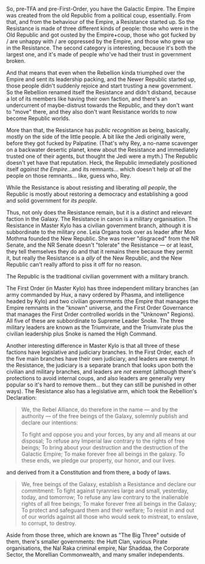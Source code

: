 So, pre-TFA and pre-First-Order, you have the Galactic Empire. The Empire was
created from the old Republic from a political coup, essentially. From that,
and from the behaviour of the Empire, a Resistance started up. So the
Resistance is made of three different kinds of people: those who were in the
Old Republic and got ousted by the Empire+coup, those who got fucked by / are
unhappy with / are oppressed by the Empire, and those who grew up in the
Resistance. The second category is interesting, because it's both the largest
one, and it's made of people who've had their trust in government broken.

And that means that even when the Rebellion kinda triumphed over the Empire and
sent its leadership packing, and the Newer Republic started up, those people
didn't suddenly rejoice and start trusting a new government. So the Rebellion
renamed itself the Resistance and didn't disband, because a lot of its members
like having their own faction, and there's an undercurrent of maybe-distrust
towards the Republic, and they don't want to "move" there, and they also don't
want Resistance worlds to now become Republic worlds.

More than that, the Resistance has *public recognition* as being, basically,
mostly on the side of the little people. A bit like the Jedi originally were,
before they got fucked by Palpatine. (That's why Rey, a no-name scavenger on a
backwater desertic planet, knew about the Resistance and immediately trusted
one of their agents, but thought the Jedi were a myth.) The Republic doesn't
yet have that reputation. Heck, the Republic immediately positioned itself
*against the Empire*...and its remnants... which doesn't help *at all* the
people on those remnants... like, guess who, Rey.

While the Resistance is about resisting and liberating *all people*, the
Republic is mostly about restoring a democracy and establishing a good and
solid government for *its people*.

Thus, not only does the Resistance remain, but it is a distinct and relevant
faction in the Galaxy. The Resistance in canon is a military organisation. The
Resistance in Master Kylo has a civilian government branch, although it is
subbordinate to the military one. Leia Organa took over as leader after Mon
Mothma founded the New Republic. She was never "disgraced" from the NR Senate,
and the NR Senate doesn't "tolerate" the Resistance — or at least, they tell
themselves they do and that it remains there because they permit it, but really
the Resistance is a *ally* of the New Republic, and the New Republic can't
really afford to piss it off for no reason.

The Republic is the traditional civilian government with a military branch.

The First Order (in Master Kylo) has three independent military branches (an
army commanded by Hux, a navy ordered by Phasma, and intelligence headed by
Kylo) and two civilian governments (the Empire that manages the Empire remnants
in the "known" universe, and the First Order Governance that manages the First
Order controlled worlds in the "Unknown" Regions). All five of these are
subbordinate to Supreme Leader Snoke. The three military leaders are known as
the Triumvirate, and the Triumvirate plus the civilian leadership plus Snoke is
named the High Command.

Another interesting difference in Master Kylo is that all three of these
factions have legislative and judiciary branches. In the First Order, each of
the five main branches have their own judiciary, and leaders are exempt. In the
Resistance, the judiciary is a separate branch that looks upon both the
civilian and military branches, and leaders are *not* exempt (although there's
protections to avoid internal coups, and also leaders are generally very
popular so it's hard to remove them... but they can still be punished in other
ways). The Resistance also has a legislative arm, which took the Rebellion's
Declaration:

> We, the Rebel Alliance, do therefore in the name — and by the authority — of
> the free beings of the Galaxy, solemnly publish and declare our intentions:
>
> To fight and oppose you and your forces, by any and all means at our
> disposal; To refuse any Imperial law contrary to the rights of free beings;
> To bring about your destruction and the destruction of the Galactic Empire;
> To make forever free all beings in the galaxy. To these ends, we pledge our
> property, our honor, and our lives.

and derived from it a Constitution and from there, a body of laws.

> We, free beings of the Galaxy, establish a Resistance and declare our
> commitment: To fight against tyrannies large and small, yesterday, today, and
> tomorrow; To refuse any law contrary to the inalienable rights of all free
> beings; To make forever free all beings in the Galaxy; To protect and
> safeguard them and their welfare; To resist in and out of our worlds against
> all those who would seek to mistreat, to enslave, to corrupt, to destroy.

Aside from those three, which are known as "The Big Three" outside of them,
there's smaller governments: the Hutt Clan, various Pirate organisations, the
Nal Raka criminal empire, Nar Shaddaa, the Corporate Sector, the Morellian
Commonwealth, and many smaller independents.
